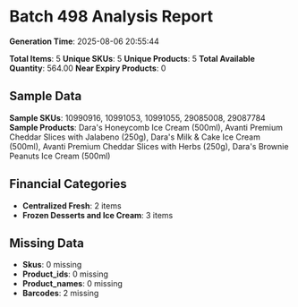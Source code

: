 # Batch 498 Analysis Report

**Generation Time**: 2025-08-06 20:55:44

**Total Items**: 5
**Unique SKUs**: 5
**Unique Products**: 5
**Total Available Quantity**: 564.00
**Near Expiry Products**: 0

## Sample Data
**Sample SKUs**: 10990916, 10991053, 10991055, 29085008, 29087784
**Sample Products**: Dara's Honeycomb Ice Cream (500ml), Avanti Premium Cheddar Slices with Jalabeno (250g), Dara's Milk & Cake Ice Cream (500ml), Avanti Premium Cheddar Slices with Herbs (250g), Dara's Brownie Peanuts Ice Cream (500ml)

## Financial Categories
- **Centralized Fresh**: 2 items
- **Frozen Desserts and Ice Cream**: 3 items

## Missing Data
- **Skus**: 0 missing
- **Product_ids**: 0 missing
- **Product_names**: 0 missing
- **Barcodes**: 2 missing
